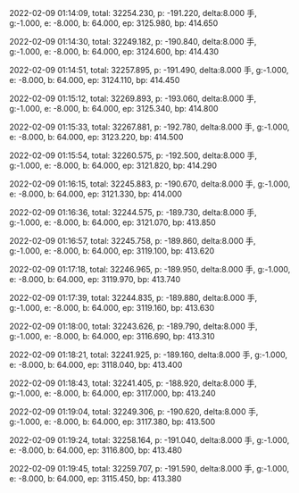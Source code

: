 2022-02-09 01:14:09, total: 32254.230, p: -191.220, delta:8.000 手, g:-1.000, e: -8.000, b: 64.000, ep: 3125.980, bp: 414.650

2022-02-09 01:14:30, total: 32249.182, p: -190.840, delta:8.000 手, g:-1.000, e: -8.000, b: 64.000, ep: 3124.600, bp: 414.430

2022-02-09 01:14:51, total: 32257.895, p: -191.490, delta:8.000 手, g:-1.000, e: -8.000, b: 64.000, ep: 3124.110, bp: 414.450

2022-02-09 01:15:12, total: 32269.893, p: -193.060, delta:8.000 手, g:-1.000, e: -8.000, b: 64.000, ep: 3125.340, bp: 414.800

2022-02-09 01:15:33, total: 32267.881, p: -192.780, delta:8.000 手, g:-1.000, e: -8.000, b: 64.000, ep: 3123.220, bp: 414.500

2022-02-09 01:15:54, total: 32260.575, p: -192.500, delta:8.000 手, g:-1.000, e: -8.000, b: 64.000, ep: 3121.820, bp: 414.290

2022-02-09 01:16:15, total: 32245.883, p: -190.670, delta:8.000 手, g:-1.000, e: -8.000, b: 64.000, ep: 3121.330, bp: 414.000

2022-02-09 01:16:36, total: 32244.575, p: -189.730, delta:8.000 手, g:-1.000, e: -8.000, b: 64.000, ep: 3121.070, bp: 413.850

2022-02-09 01:16:57, total: 32245.758, p: -189.860, delta:8.000 手, g:-1.000, e: -8.000, b: 64.000, ep: 3119.100, bp: 413.620

2022-02-09 01:17:18, total: 32246.965, p: -189.950, delta:8.000 手, g:-1.000, e: -8.000, b: 64.000, ep: 3119.970, bp: 413.740

2022-02-09 01:17:39, total: 32244.835, p: -189.880, delta:8.000 手, g:-1.000, e: -8.000, b: 64.000, ep: 3119.160, bp: 413.630

2022-02-09 01:18:00, total: 32243.626, p: -189.790, delta:8.000 手, g:-1.000, e: -8.000, b: 64.000, ep: 3116.690, bp: 413.310

2022-02-09 01:18:21, total: 32241.925, p: -189.160, delta:8.000 手, g:-1.000, e: -8.000, b: 64.000, ep: 3118.040, bp: 413.400

2022-02-09 01:18:43, total: 32241.405, p: -188.920, delta:8.000 手, g:-1.000, e: -8.000, b: 64.000, ep: 3117.000, bp: 413.240

2022-02-09 01:19:04, total: 32249.306, p: -190.620, delta:8.000 手, g:-1.000, e: -8.000, b: 64.000, ep: 3117.380, bp: 413.500

2022-02-09 01:19:24, total: 32258.164, p: -191.040, delta:8.000 手, g:-1.000, e: -8.000, b: 64.000, ep: 3116.800, bp: 413.480

2022-02-09 01:19:45, total: 32259.707, p: -191.590, delta:8.000 手, g:-1.000, e: -8.000, b: 64.000, ep: 3115.450, bp: 413.380